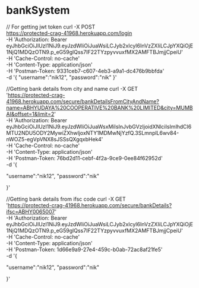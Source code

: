# bankSystem


// For getting jwt token 
curl -X POST \
  https://protected-crag-41968.herokuapp.com/login \
  -H 'Authorization: Bearer eyJhbGciOiJIUzI1NiJ9.eyJzdWIiOiJuaWsiLCJyb2xlcyI6InVzZXIiLCJpYXQiOjE1NjQ1MDQzOTN9.p_eG59glQss7IF22TYzpyvvuxfMX2AMFTBJmjjCpeiU' \
  -H 'Cache-Control: no-cache' \
  -H 'Content-Type: application/json' \
  -H 'Postman-Token: 9331ceb7-c607-4eb3-a9a1-dc476b9bbfda' \
  -d '{
"username":"nik12",
"password":"nik"
}'

//Getting bank details from city and name 
curl -X GET \
  'https://protected-crag-41968.herokuapp.com/secure/bankDetailsFromCityAndName?name=ABHYUDAYA%20COOPERATIVE%20BANK%20LIMITED&city=MUMBAI&offset=1&limit=2' \
  -H 'Authorization: Bearer eyJhbGciOiJIUzI1NiJ9.eyJzdWIiOiJuaWsxMiIsInJvbGVzIjoidXNlciIsImlhdCI6MTU2NDU5ODY2MywiZXhwIjoxNTY1MDMwNjYzfQ.3SLmnplL6wv84-nWOZ5-egVpVNX8sJSSsQXgqxbHek4' \
  -H 'Cache-Control: no-cache' \
  -H 'Content-Type: application/json' \
  -H 'Postman-Token: 76bd2d11-cebf-4f2a-9ce9-0ee84f62952d' \
  -d '{

"username":"nik12",
"password":"nik"

}'

//Getting bank details from ifsc code
curl -X GET \
  'https://protected-crag-41968.herokuapp.com/secure/bankDetails?ifsc=ABHY0065007' \
  -H 'Authorization: Bearer eyJhbGciOiJIUzI1NiJ9.eyJzdWIiOiJuaWsiLCJyb2xlcyI6InVzZXIiLCJpYXQiOjE1NjQ1MDQzOTN9.p_eG59glQss7IF22TYzpyvvuxfMX2AMFTBJmjjCpeiU' \
  -H 'Cache-Control: no-cache' \
  -H 'Content-Type: application/json' \
  -H 'Postman-Token: 1d66e9a9-27e4-459c-b0ab-72ac8af21fe5' \
  -d '{

"username":"nik12",
"password":"nik"

}'
